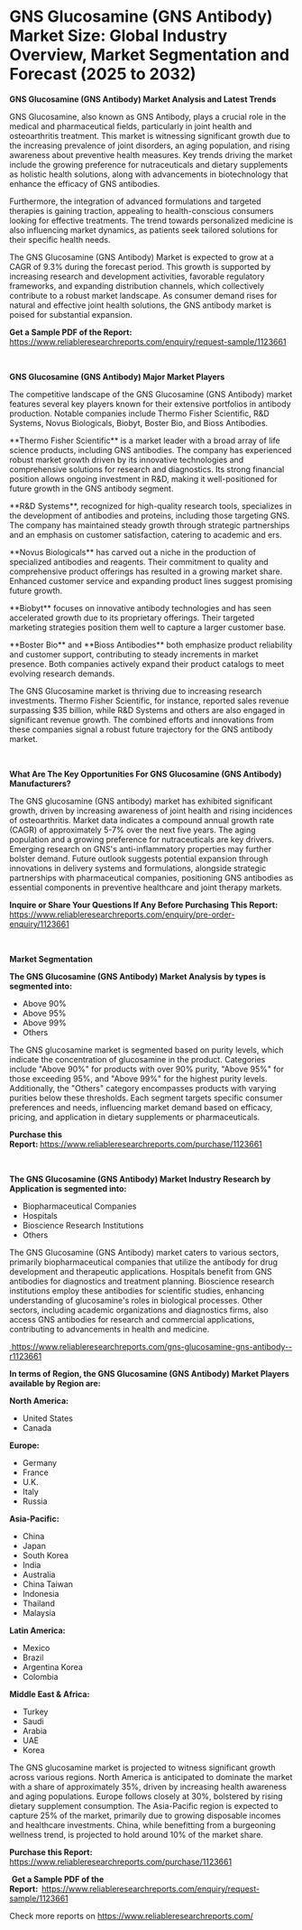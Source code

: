 <p><h1>GNS Glucosamine (GNS Antibody) Market Size: Global Industry Overview, Market Segmentation and Forecast (2025 to 2032)</h1></p><p><strong>GNS Glucosamine (GNS Antibody) Market Analysis and Latest Trends</strong></p>
<p><p>GNS Glucosamine, also known as GNS Antibody, plays a crucial role in the medical and pharmaceutical fields, particularly in joint health and osteoarthritis treatment. This market is witnessing significant growth due to the increasing prevalence of joint disorders, an aging population, and rising awareness about preventive health measures. Key trends driving the market include the growing preference for nutraceuticals and dietary supplements as holistic health solutions, along with advancements in biotechnology that enhance the efficacy of GNS antibodies.</p><p>Furthermore, the integration of advanced formulations and targeted therapies is gaining traction, appealing to health-conscious consumers looking for effective treatments. The trend towards personalized medicine is also influencing market dynamics, as patients seek tailored solutions for their specific health needs. </p><p>The GNS Glucosamine (GNS Antibody) Market is expected to grow at a CAGR of 9.3% during the forecast period. This growth is supported by increasing research and development activities, favorable regulatory frameworks, and expanding distribution channels, which collectively contribute to a robust market landscape. As consumer demand rises for natural and effective joint health solutions, the GNS antibody market is poised for substantial expansion.</p></p>
<p><strong>Get a Sample PDF of the Report:&nbsp;</strong> <a href="https://www.reliableresearchreports.com/enquiry/request-sample/1123661?utm_campaign=9&utm_medium=2&utm_source=Github&utm_content=ia&utm_term=03032025&utm_id=gns-glucosamine-gns-antibody">https://www.reliableresearchreports.com/enquiry/request-sample/1123661</a></p>
<p>&nbsp;</p>
<p><strong>GNS Glucosamine (GNS Antibody) Major Market Players</strong></p>
<p><p>The competitive landscape of the GNS Glucosamine (GNS Antibody) market features several key players known for their extensive portfolios in antibody production. Notable companies include Thermo Fisher Scientific, R&D Systems, Novus Biologicals, Biobyt, Boster Bio, and Bioss Antibodies.</p><p>**Thermo Fisher Scientific** is a market leader with a broad array of life science products, including GNS antibodies. The company has experienced robust market growth driven by its innovative technologies and comprehensive solutions for research and diagnostics. Its strong financial position allows ongoing investment in R&D, making it well-positioned for future growth in the GNS antibody segment.</p><p>**R&D Systems**, recognized for high-quality research tools, specializes in the development of antibodies and proteins, including those targeting GNS. The company has maintained steady growth through strategic partnerships and an emphasis on customer satisfaction, catering to academic and ers.</p><p>**Novus Biologicals** has carved out a niche in the production of specialized antibodies and reagents. Their commitment to quality and comprehensive product offerings has resulted in a growing market share. Enhanced customer service and expanding product lines suggest promising future growth.</p><p>**Biobyt** focuses on innovative antibody technologies and has seen accelerated growth due to its proprietary offerings. Their targeted marketing strategies position them well to capture a larger customer base.</p><p>**Boster Bio** and **Bioss Antibodies** both emphasize product reliability and customer support, contributing to steady increments in market presence. Both companies actively expand their product catalogs to meet evolving research demands.</p><p>The GNS Glucosamine market is thriving due to increasing research investments. Thermo Fisher Scientific, for instance, reported sales revenue surpassing $35 billion, while R&D Systems and others are also engaged in significant revenue growth. The combined efforts and innovations from these companies signal a robust future trajectory for the GNS antibody market.</p></p>
<p>&nbsp;</p>
<p><strong>What Are The Key Opportunities For GNS Glucosamine (GNS Antibody) Manufacturers?</strong></p>
<p><p>The GNS glucosamine (GNS antibody) market has exhibited significant growth, driven by increasing awareness of joint health and rising incidences of osteoarthritis. Market data indicates a compound annual growth rate (CAGR) of approximately 5-7% over the next five years. The aging population and a growing preference for nutraceuticals are key drivers. Emerging research on GNS's anti-inflammatory properties may further bolster demand. Future outlook suggests potential expansion through innovations in delivery systems and formulations, alongside strategic partnerships with pharmaceutical companies, positioning GNS antibodies as essential components in preventive healthcare and joint therapy markets.</p></p>
<p><strong>Inquire or Share Your Questions If Any Before Purchasing This Report:</strong> <a href="https://www.reliableresearchreports.com/enquiry/pre-order-enquiry/1123661?utm_campaign=9&utm_medium=2&utm_source=Github&utm_content=ia&utm_term=03032025&utm_id=gns-glucosamine-gns-antibody">https://www.reliableresearchreports.com/enquiry/pre-order-enquiry/1123661</a></p>
<p>&nbsp;</p>
<p><strong>Market Segmentation</strong></p>
<p><strong>The GNS Glucosamine (GNS Antibody) Market Analysis by types is segmented into:</strong></p>
<p><ul><li>Above 90%</li><li>Above 95%</li><li>Above 99%</li><li>Others</li></ul></p>
<p><p>The GNS glucosamine market is segmented based on purity levels, which indicate the concentration of glucosamine in the product. Categories include "Above 90%" for products with over 90% purity, "Above 95%" for those exceeding 95%, and "Above 99%" for the highest purity levels. Additionally, the "Others" category encompasses products with varying purities below these thresholds. Each segment targets specific consumer preferences and needs, influencing market demand based on efficacy, pricing, and application in dietary supplements or pharmaceuticals.</p></p>
<p><strong>Purchase this Report:&nbsp;</strong><a href="https://www.reliableresearchreports.com/purchase/1123661?utm_campaign=9&utm_medium=2&utm_source=Github&utm_content=ia&utm_term=03032025&utm_id=gns-glucosamine-gns-antibody">https://www.reliableresearchreports.com/purchase/1123661</a></p>
<p>&nbsp;</p>
<p><strong>The GNS Glucosamine (GNS Antibody) Market Industry Research by Application is segmented into:</strong></p>
<p><ul><li>Biopharmaceutical Companies</li><li>Hospitals</li><li>Bioscience Research Institutions</li><li>Others</li></ul></p>
<p><p>The GNS Glucosamine (GNS Antibody) market caters to various sectors, primarily biopharmaceutical companies that utilize the antibody for drug development and therapeutic applications. Hospitals benefit from GNS antibodies for diagnostics and treatment planning. Bioscience research institutions employ these antibodies for scientific studies, enhancing understanding of glucosamine's roles in biological processes. Other sectors, including academic organizations and diagnostics firms, also access GNS antibodies for research and commercial applications, contributing to advancements in health and medicine.</p></p>
<p><a href="https://www.reliableresearchreports.com/gns-glucosamine-gns-antibody--r1123661?utm_campaign=9&utm_medium=2&utm_source=Github&utm_content=ia&utm_term=03032025&utm_id=gns-glucosamine-gns-antibody">&nbsp;https://www.reliableresearchreports.com/gns-glucosamine-gns-antibody--r1123661</a></p>
<p><strong>In terms of Region, the GNS Glucosamine (GNS Antibody) Market Players available by Region are:</strong></p>
<p>
    <p> <strong> North America: </strong>
        <ul>
            <li>United States</li>
            <li>Canada</li>
        </ul>
        </p> 
    <p> <strong> Europe: </strong>
        <ul>
            <li>Germany</li>
            <li>France</li>
            <li>U.K.</li>
            <li>Italy</li>
            <li>Russia</li>
        </ul>
        </p> 
    <p> <strong> Asia-Pacific: </strong>
        <ul>
            <li>China</li>
            <li>Japan</li>
            <li>South Korea</li>
            <li>India</li>
            <li>Australia</li>
            <li>China Taiwan</li>
            <li>Indonesia</li>
            <li>Thailand</li>
            <li>Malaysia</li>
        </ul>
        </p> 
    <p> <strong> Latin America: </strong>
        <ul>
            <li>Mexico</li>
            <li>Brazil</li>
            <li>Argentina Korea</li>
            <li>Colombia</li>
        </ul>
        </p> 
    <p> <strong> Middle East & Africa: </strong>
        <ul>
            <li>Turkey</li>
            <li>Saudi</li>
            <li>Arabia</li>
            <li>UAE</li>
            <li>Korea</li>
        </ul>
    </p>
    </p>
<p><p>The GNS glucosamine market is projected to witness significant growth across various regions. North America is anticipated to dominate the market with a share of approximately 35%, driven by increasing health awareness and aging populations. Europe follows closely at 30%, bolstered by rising dietary supplement consumption. The Asia-Pacific region is expected to capture 25% of the market, primarily due to growing disposable incomes and healthcare investments. China, while benefitting from a burgeoning wellness trend, is projected to hold around 10% of the market share.</p></p>
<p><strong>Purchase this Report: </strong><a href="https://www.reliableresearchreports.com/purchase/1123661?utm_campaign=9&utm_medium=2&utm_source=Github&utm_content=ia&utm_term=03032025&utm_id=gns-glucosamine-gns-antibody">https://www.reliableresearchreports.com/purchase/1123661</a></p>
<p>&nbsp;<strong>Get a Sample PDF of the Report:&nbsp;&nbsp;</strong><a href="https://www.reliableresearchreports.com/enquiry/request-sample/1123661?utm_campaign=9&utm_medium=2&utm_source=Github&utm_content=ia&utm_term=03032025&utm_id=gns-glucosamine-gns-antibody">https://www.reliableresearchreports.com/enquiry/request-sample/1123661</a></p>
<p><strong></strong></p>
<p>Check more reports on <a href="https://www.reliableresearchreports.com/?utm_campaign=9&utm_medium=2&utm_source=Github&utm_content=ia&utm_term=03032025&utm_id=gns-glucosamine-gns-antibody">https://www.reliableresearchreports.com/</a></p>